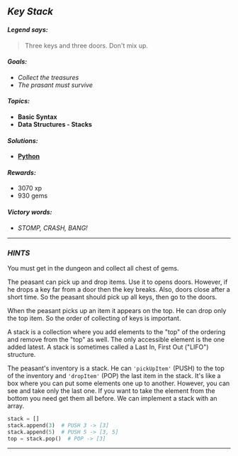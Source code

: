 ## _Key Stack_

#### _Legend says:_
> Three keys and three doors. Don't mix up.

#### _Goals:_
+ _Collect the treasures_
+ _The prasant must survive_

#### _Topics:_
+ **Basic Syntax**
+ **Data Structures - Stacks**

#### _Solutions:_
+ **[Python](treasured_in_ice.py)**

#### _Rewards:_
+ 3070 xp
+ 930 gems

#### _Victory words:_
+ _STOMP, CRASH, BANG!_

___

### _HINTS_

You must get in the dungeon and collect all chest of gems.

The peasant can pick up and drop items. Use it to opens doors. However, if he drops a key far from a door then the key breaks. Also, doors close after a short time. So the peasant should pick up all keys, then go to the doors.

When the peasant picks up an item it appears on the top. He can drop only the top item. So the order of collecting of keys is important.

A stack is a collection where you add elements to the "top" of the ordering and remove from the "top" as well. The only accessible element is the one added latest. A stack is sometimes called a Last In, First Out ("LIFO") structure.

The peasant's inventory is a stack. He can `'pickUpItem'` (PUSH) to the top of the inventory and `'dropItem'` (POP) the last item in the stack. It's like a box where you can put some elements one up to another. However, you can see and take only the last one. If you want to take the element from the bottom you need get them all before. We can implement a stack with an array.

```python
stack = []
stack.append(3)  # PUSH 3 -> [3]
stack.append(5)  # PUSH 5 -> [3, 5]
top = stack.pop()  # POP -> [3]
```

___
